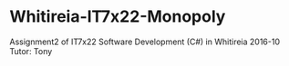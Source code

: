 # Whitireia-IT7x22-Monopoly
Assignment2 of IT7x22 Software Development (C#) in Whitireia 2016-10
Tutor: Tony
